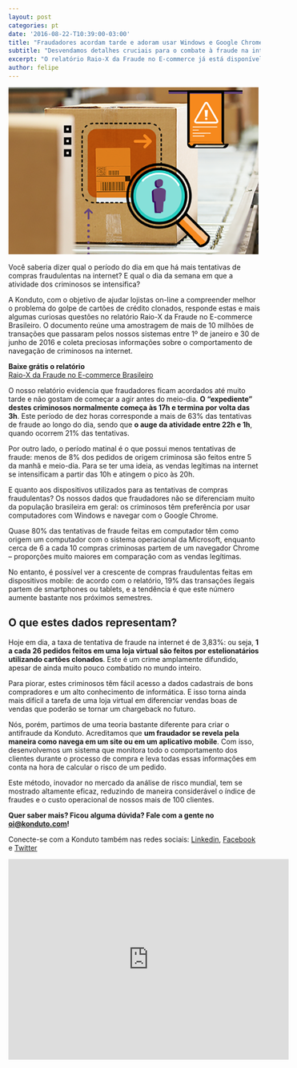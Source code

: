 ```yaml
---
layout: post
categories: pt
date: '2016-08-22-T10:39:00-03:00'
title: "Fraudadores acordam tarde e adoram usar Windows e Google Chrome"
subtitle: "Desvendamos detalhes cruciais para o combate à fraude na internet"
excerpt: "O relatório Raio-X da Fraude no E-commerce já está disponível para download!"
author: felipe
---
```


![esteira](/images/160822-esteira.png)

Você saberia dizer qual o período do dia em que há mais tentativas de compras fraudulentas na internet? E qual o dia da semana em que a atividade dos criminosos se intensifica?

A Konduto, com o objetivo de ajudar lojistas on-line a compreender melhor o problema do golpe de cartões de crédito clonados, responde estas e mais algumas curiosas questões no relatório Raio-X da Fraude no E-commerce Brasileiro. O documento reúne uma amostragem de mais de 10 milhões de transações que passaram pelos nossos sistemas entre 1º de janeiro e 30 de junho de 2016 e coleta preciosas informações sobre o comportamento de navegação de criminosos na internet.

**Baixe grátis o relatório**  
[Raio-X da Fraude no E-commerce Brasileiro](http://ebooks.konduto.com/raio-x-da-fraude?utm_source=konduto&utm_medium=blog&utm_campaign=conteudo-report)

O nosso relatório evidencia que fraudadores ficam acordados até muito tarde e não gostam de começar a agir antes do meio-dia. **O “expediente” destes criminosos normalmente começa às 17h e termina por volta das 3h**. Este período de dez horas corresponde a mais de 63% das tentativas de fraude ao longo do dia, sendo que **o auge da atividade entre 22h e 1h**, quando ocorrem 21% das tentativas.

Por outro lado, o período matinal é o que possui menos tentativas de fraude: menos de 8% dos pedidos de origem criminosa são feitos entre 5 da manhã e meio-dia. Para se ter uma ideia, as vendas legítimas na internet se intensificam a partir das 10h e atingem o pico às 20h.

E quanto aos dispositivos utilizados para as tentativas de compras fraudulentas? Os nossos dados que fraudadores não se diferenciam muito da população brasileira em geral: os criminosos têm preferência por usar computadores com Windows e navegar com o Google Chrome.

Quase 80% das tentativas de fraude feitas em computador têm como origem um computador com o sistema operacional da Microsoft, enquanto cerca de 6 a cada 10 compras criminosas partem de um navegador Chrome – proporções muito maiores em comparação com as vendas legítimas. 

No entanto, é possível ver a crescente de compras fraudulentas feitas em dispositivos mobile: de acordo com o relatório, 19% das transações ilegais partem de smartphones ou tablets, e a tendência é que este número aumente bastante nos próximos semestres. 

## O que estes dados representam?

Hoje em dia, a taxa de tentativa de fraude na internet é de 3,83%: ou seja, **1 a cada 26 pedidos feitos em uma loja virtual são feitos por estelionatários utilizando cartões clonados**. Este é um crime amplamente difundido, apesar de ainda muito pouco combatido no mundo inteiro.

Para piorar, estes criminosos têm fácil acesso a dados cadastrais de bons compradores e um alto conhecimento de informática. E isso torna ainda mais difícil a tarefa de uma loja virtual em diferenciar vendas boas de vendas que poderão se tornar um chargeback no futuro.

Nós, porém, partimos de uma teoria bastante diferente para criar o antifraude da Konduto. Acreditamos que **um fraudador se revela pela maneira como navega em um site ou em um aplicativo mobile**. Com isso, desenvolvemos um sistema que monitora todo o comportamento dos clientes durante o processo de compra e leva todas essas informações em conta na hora de calcular o risco de um pedido.

Este método, inovador no mercado da análise de risco mundial, tem se mostrado altamente eficaz, reduzindo de maneira considerável o índice de fraudes e o custo operacional de nossos mais de 100 clientes. 

**Quer saber mais? Ficou alguma dúvida? Fale com a gente no [oi@konduto.com](mailto:oi@konduto.com)!**         	
 
Conecte-se com a Konduto também nas redes sociais: [Linkedin](https://www.linkedin.com/company/konduto), [Facebook](https://www.facebook.com/konduto) e [Twitter](https://twitter.com/KondutoBR) 
 
<iframe src="https://www.facebook.com/plugins/video.php?href=https%3A%2F%2Fwww.facebook.com%2Fkonduto%2Fvideos%2F613187352119217%2F&show_text=1&width=560" width="560" height="400" style="border:none;overflow:hidden" scrolling="no" frameborder="0" allowTransparency="true"></iframe>



